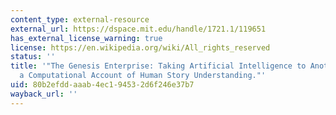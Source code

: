 ```yaml
---
content_type: external-resource
external_url: https://dspace.mit.edu/handle/1721.1/119651
has_external_license_warning: true
license: https://en.wikipedia.org/wiki/All_rights_reserved
status: ''
title: '"The Genesis Enterprise: Taking Artificial Intelligence to Another Level via
  a Computational Account of Human Story Understanding."'
uid: 80b2efdd-aaab-4ec1-9453-2d6f246e37b7
wayback_url: ''
---
```

